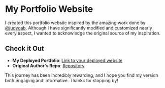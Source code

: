 # My Portfolio Website

I created this portfolio website inspired by the amazing work done by [@judygab](https://github.com/judygab). Although I have significantly modified and customized nearly every aspect, I wanted to acknowledge the original source of my inspiration.

## Check it Out

- **My Deployed Portfolio**: [Link to your deployed website](https://rejzzzz.github.io/portfolio-website/)
- **Original Author's Repo**: [Repository](https://github.com/judygab/web-dev-projects/tree/main/personal-portfolio)

This journey has been incredibly rewarding, and I hope you find my version both engaging and informative. Thanks for stopping by!
